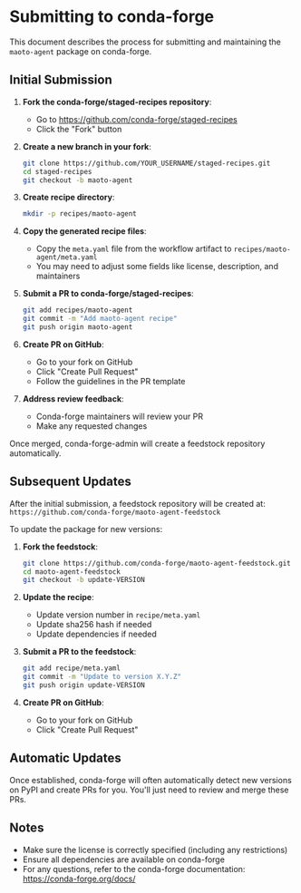 # Submitting to conda-forge

This document describes the process for submitting and maintaining the `maoto-agent` package on conda-forge.

## Initial Submission

1. **Fork the conda-forge/staged-recipes repository**:
   - Go to https://github.com/conda-forge/staged-recipes
   - Click the "Fork" button

2. **Create a new branch in your fork**:
   ```bash
   git clone https://github.com/YOUR_USERNAME/staged-recipes.git
   cd staged-recipes
   git checkout -b maoto-agent
   ```

3. **Create recipe directory**:
   ```bash
   mkdir -p recipes/maoto-agent
   ```

4. **Copy the generated recipe files**:
   - Copy the `meta.yaml` file from the workflow artifact to `recipes/maoto-agent/meta.yaml`
   - You may need to adjust some fields like license, description, and maintainers

5. **Submit a PR to conda-forge/staged-recipes**:
   ```bash
   git add recipes/maoto-agent
   git commit -m "Add maoto-agent recipe"
   git push origin maoto-agent
   ```

6. **Create PR on GitHub**:
   - Go to your fork on GitHub
   - Click "Create Pull Request"
   - Follow the guidelines in the PR template

7. **Address review feedback**:
   - Conda-forge maintainers will review your PR
   - Make any requested changes

Once merged, conda-forge-admin will create a feedstock repository automatically.

## Subsequent Updates

After the initial submission, a feedstock repository will be created at:
`https://github.com/conda-forge/maoto-agent-feedstock`

To update the package for new versions:

1. **Fork the feedstock**:
   ```bash
   git clone https://github.com/conda-forge/maoto-agent-feedstock.git
   cd maoto-agent-feedstock
   git checkout -b update-VERSION
   ```

2. **Update the recipe**:
   - Update version number in `recipe/meta.yaml`
   - Update sha256 hash if needed
   - Update dependencies if needed

3. **Submit a PR to the feedstock**:
   ```bash
   git add recipe/meta.yaml
   git commit -m "Update to version X.Y.Z"
   git push origin update-VERSION
   ```

4. **Create PR on GitHub**:
   - Go to your fork on GitHub
   - Click "Create Pull Request"

## Automatic Updates

Once established, conda-forge will often automatically detect new versions on PyPI and create PRs for you. You'll just need to review and merge these PRs.

## Notes

- Make sure the license is correctly specified (including any restrictions)
- Ensure all dependencies are available on conda-forge
- For any questions, refer to the conda-forge documentation: https://conda-forge.org/docs/ 